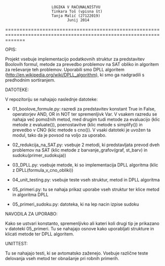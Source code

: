 						 LOGIKA V RAČUNALNIŠTVU 
						 Tinkara Toš (vpisna št)
						 Tanja Malić (27122019)
					    		Junij 2014
===================================================================================================================

OPIS:

Projekt vsebuje implementacijo podatkovnih struktur za predstavitev Boolovih formul, metode za prevedbo 
problemov na SAT obliko in algoritem za reševanje teh problemov. Uporabili smo DPLL algoritem 
(http://en.wikipedia.org/wiki/DPLL_algorithm), ki smo ga nadgradili s predhodnim sortiranjem.

DATOTEKE:

V repozitoriju se nahajajo naslednje datoteke:
- 01_boolove_formule.py: razredi za predstavitev konstant True in False, operatorjev AND, OR in NOT ter spremenljivk Var. 
   V vsakem razredu se nahaja več pomožnih metod, med drugim tudi metode za evaluacijo (klic metode z evaluate()), poenostavitve (klic metode s simplify()) in prevedbo v CNO (klic metode s cno()). V vsaki datoteki je uvožen ta modul, tako da je povsod na voljo za uporabo.
   
- 02_redukcija_na_SAT.py: vsebuje 2 metodi, ki predstavljata prevod dveh problemov na SAT (klic metode z barvanje_grafov(graf, st_barv) in sudoku(primer_sudokuja))

- 03_DPLL.py: vsebuje metode, ki so implementacija DPLL algoritma (klic z DPLL(formula_v_cno_obliki))

- 04_unit_testing.py: vsebuje teste vseh struktur, metod in DPLL algoritma
 
- 05_primeri.py: tu se nahaja prikaz uporabe vseh struktur ter klice metod in algoritma DPLL

- 05_primeri_sudoku.py: datoteka, ki na lep nacin izpise sudoku

NAVODILA ZA UPORABO:

Kako se ustvari konstanto, spremenljivko ali kateri koli drugi tip je prikazano v datoteki 05_primeri. Tu se nahajajo osnove kako uporabljati strukture in klicati metode ter DPLL algoritem.


UNITTEST:

Tu se nahajajo testi, ki se avtomatsko zaženejo. Vsebuje različne teste delovanja vseh metod ter obnašanje pri robnih primerih.
   

 
 

